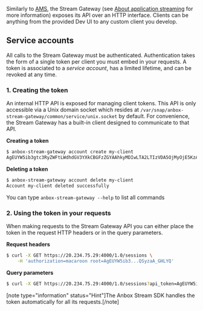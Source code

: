 Similarly to [AMS](https://discourse.ubuntu.com/t/about-ams/24321), the Stream Gateway (see [About application streaming](https://discourse.ubuntu.com/t/streaming-android-applications/17769) for more information) exposes its API over an HTTP interface. Clients can be anything from the provided Dev UI to any custom client you develop.

## Service accounts

All calls to the Stream Gateway must be authenticated. Authentication takes the form of a single token per client you must embed in your requests.
A token is associated to a *service account*, has a limited lifetime, and can be revoked at any time.

### 1. Creating the token

An internal HTTP API is exposed for managing client tokens. This API is only accessible via a Unix domain socket which resides at `/var/snap/anbox-stream-gateway/common/service/unix.socket` by default.
For convenience, the Stream Gateway has a built-in client designed to communicate to that API.

**Creating a token**

```bash
$ anbox-stream-gateway account create my-client
AgEUYW5ib3gtc3RyZWFtLWdhdGV3YXkCBGFzZGYAAhkyMDIwLTA2LTIzVDA5OjMyOjE5KzAyOjAwAAAGIDcZMdTrdNdJB6kzjoXyx1_T6s8-0C1AQSyzaA_GHLYQ
```

**Deleting a token**

```bash
$ anbox-stream-gateway account delete my-client
Account my-client deleted successfully
```

You can type `anbox-stream-gateway --help` to list all commands

### 2. Using the token in your requests

When making requests to the Stream Gateway API you can either place the token in the request HTTP headers or in the query parameters.

**Request headers**

```bash
$ curl -X GET https://20.234.75.29:4000/1.0/sessions \
    -H 'authorization=macaroon root=AgEUYW5ib3...QSyzaA_GHLYQ'
```

**Query parameters**

```bash
$ curl -X GET https://20.234.75.29:4000/1.0/sessions?api_token=AgEUYW5ib3...QSyzaA_GHLYQ
```

[note type="information" status="Hint"]The Anbox Stream SDK handles the token automatically for all its requests.[/note]
